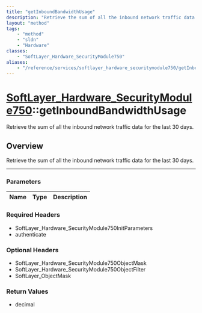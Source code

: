 ```yaml
---
title: "getInboundBandwidthUsage"
description: "Retrieve the sum of all the inbound network traffic data for the last 30 days."
layout: "method"
tags:
    - "method"
    - "sldn"
    - "Hardware"
classes:
    - "SoftLayer_Hardware_SecurityModule750"
aliases:
    - "/reference/services/softlayer_hardware_securitymodule750/getInboundBandwidthUsage"
---
```

# [SoftLayer_Hardware_SecurityModule750](/reference/services/SoftLayer_Hardware_SecurityModule750)::getInboundBandwidthUsage


Retrieve the sum of all the inbound network traffic data for the last 30 days.


## Overview 
Retrieve the sum of all the inbound network traffic data for the last 30 days.

-----

### Parameters 
|Name | Type | Description |
| --- | --- | --- |


### Required Headers
* SoftLayer_Hardware_SecurityModule750InitParameters
* authenticate


### Optional Headers
* SoftLayer_Hardware_SecurityModule750ObjectMask
* SoftLayer_Hardware_SecurityModule750ObjectFilter
* SoftLayer_ObjectMask

### Return Values
* decimal




